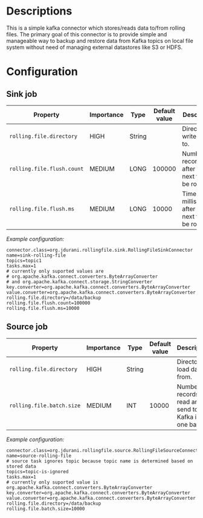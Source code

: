 # Descriptions
This is a simple kafka connector which stores/reads data to/from rolling files.
The primary goal of this connector is to provide simple and manageable way
to backup and restore data from Kafka topics on local file system without need of
managing external datastores like S3 or HDFS.

# Configuration

## Sink job

|Property|Importance|Type|Default value|Description|
|---|---|---|---|---|
|`rolling.file.directory`|HIGH|String| |Directory to write data to.|
|`rolling.file.flush.count`|MEDIUM|LONG|100000|Number of records after which next file will be rolled.|
|`rolling.file.flush.ms`|MEDIUM|LONG|10000|Time in milliseconds after which next file will be rolled.|

_*Example configuration:*_ 
```properties
connector.class=org.jdurani.rollingfile.sink.RollingFileSinkConnector
name=sink-rolling-file
topics=topic1
tasks.max=1
# currently only suported values are
# org.apache.kafka.connect.converters.ByteArrayConverter
# and org.apache.kafka.connect.storage.StringConverter
key.converter=org.apache.kafka.connect.converters.ByteArrayConverter
value.converter=org.apache.kafka.connect.converters.ByteArrayConverter
rolling.file.directory=/data/backup
rolling.file.flush.count=100000
rolling.file.flush.ms=10000
```

## Source job
|Property|Importance|Type|Default value|Description|
|---|---|---|---|---|
|`rolling.file.directory`|HIGH|String| |Directory to load data from.|
|`rolling.file.batch.size`|MEDIUM|INT|10000|Number of records to read and send to Kafka in one batch.|

_*Example configuration:*_ 
```properties
connector.class=org.jdurani.rollingfile.source.RollingFileSourceConnector
name=source-rolling-file
# source task ignores topic because topic name is determined based on stored data
topics=topic-is-ignored
tasks.max=1
# currently only suported value is org.apache.kafka.connect.converters.ByteArrayConverter
key.converter=org.apache.kafka.connect.converters.ByteArrayConverter
value.converter=org.apache.kafka.connect.converters.ByteArrayConverter
rolling.file.directory=/data/backup
rolling.file.batch.size=10000
```
